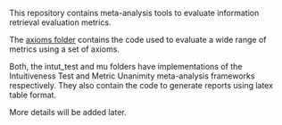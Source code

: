 This repository contains meta-analysis tools to evaluate information retrieval evaluation metrics. 

The  [axioms folder](https://github.com/aalbahem/ir-eval-meta-analysis/tree/master/axioms) contains the code used to evaluate a wide range of metrics using a set of axioms.

Both, the intut_test and mu folders have implementations of the Intuitiveness Test and Metric Unanimity meta-analysis frameworks respectively.
They also contain the code to generate reports using latex table format.

More details will be added later.
